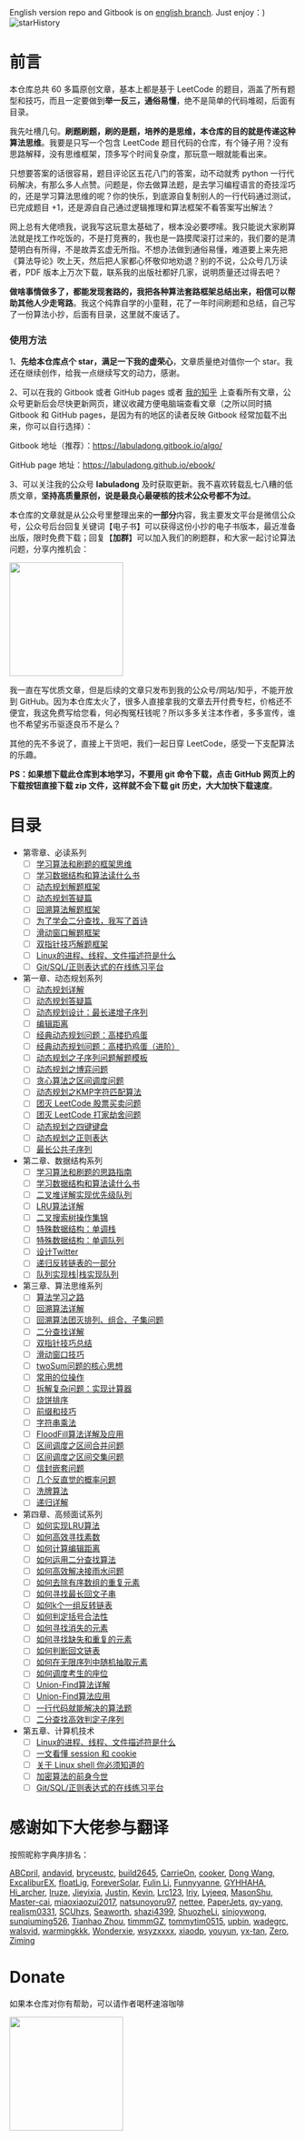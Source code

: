 English version repo and Gitbook is on [english branch](https://github.com/labuladong/fucking-algorithm/tree/english). Just enjoy：)
![starHistory](./starHistory.jpg)
# 前言

本仓库总共 60 多篇原创文章，基本上都是基于 LeetCode 的题目，涵盖了所有题型和技巧，而且一定要做到**举一反三，通俗易懂**，绝不是简单的代码堆砌，后面有目录。

我先吐槽几句。**刷题刷题，刷的是题，培养的是思维，本仓库的目的就是传递这种算法思维**。我要是只写一个包含 LeetCode 题目代码的仓库，有个锤子用？没有思路解释，没有思维框架，顶多写个时间复杂度，那玩意一眼就能看出来。

只想要答案的话很容易，题目评论区五花八门的答案，动不动就秀 python 一行代码解决，有那么多人点赞。问题是，你去做算法题，是去学习编程语言的奇技淫巧的，还是学习算法思维的呢？你的快乐，到底源自复制别人的一行代码通过测试，已完成题目 +1，还是源自自己通过逻辑推理和算法框架不看答案写出解法？

网上总有大佬喷我，说我写这玩意太基础了，根本没必要啰嗦。我只能说大家刷算法就是找工作吃饭的，不是打竞赛的，我也是一路摸爬滚打过来的，我们要的是清楚明白有所得，不是故弄玄虚无所指。不想办法做到通俗易懂，难道要上来先把《算法导论》吹上天，然后把人家都心怀敬仰地劝退？别的不说，公众号几万读者，PDF 版本上万次下载，联系我的出版社都好几家，说明质量还过得去吧？

**做啥事情做多了，都能发现套路的，我把各种算法套路框架总结出来，相信可以帮助其他人少走弯路**。我这个纯靠自学的小童鞋，花了一年时间刷题和总结，自己写了一份算法小抄，后面有目录，这里就不废话了。

### 使用方法

1、**先给本仓库点个 star，满足一下我的虚荣心**，文章质量绝对值你一个 star。我还在继续创作，给我一点继续写文的动力，感谢。

2、可以在我的 Gitbook 或者 GitHub pages 或者 [我的知乎](https://www.zhihu.com/people/fdl-72) 上查看所有文章，公众号更新后会尽快更新网页，建议收藏方便电脑端查看文章（之所以同时搞 Gitbook 和 GitHub pages，是因为有的地区的读者反映 Gitbook 经常加载不出来，你可以自行选择）：

Gitbook 地址（推荐）：https://labuladong.gitbook.io/algo/

GitHub page 地址：https://labuladong.github.io/ebook/

3、可以关注我的公众号 **labuladong** 及时获取更新。我不喜欢转载乱七八糟的低质文章，**坚持高质量原创，说是最良心最硬核的技术公众号都不为过**。

本仓库的文章就是从公众号里整理出来的**一部分**内容，我主要发文平台是微信公众号，公众号后台回复关键词【电子书】可以获得这份小抄的电子书版本，最近准备出版，限时免费下载；回复【**加群**】可以加入我们的刷题群，和大家一起讨论算法问题，分享内推机会：

<img src="./pictures/qrcode.jpg" width = "200" align=center />

我一直在写优质文章，但是后续的文章只发布到我的公众号/网站/知乎，不能开放到 GitHub。因为本仓库太火了，很多人直接拿我的文章去开付费专栏，价格还不便宜，我这免费写给您看，何必掏冤枉钱呢？所以多多关注本作者，多多宣传，谁也不希望劣币驱逐良币不是么？

其他的先不多说了，直接上干货吧，我们一起日穿 LeetCode，感受一下支配算法的乐趣。

**PS：如果想下载此仓库到本地学习，不要用 git 命令下载，点击 GitHub 网页上的下载按钮直接下载 zip 文件，这样就不会下载 git 历史，大大加快下载速度**。

# 目录

* 第零章、必读系列
  - [ ] [学习算法和刷题的框架思维](算法思维系列/学习数据结构和算法的高效方法.md)
  - [ ] [学习数据结构和算法读什么书](算法思维系列/为什么推荐算法4.md)
  - [ ] [动态规划解题框架](动态规划系列/动态规划详解进阶.md)
  - [ ] [动态规划答疑篇](动态规划系列/最优子结构.md)
  - [ ] [回溯算法解题框架](算法思维系列/回溯算法详解修订版.md)
  - [ ] [为了学会二分查找，我写了首诗](算法思维系列/二分查找详解.md)
  - [ ] [滑动窗口解题框架](算法思维系列/滑动窗口技巧.md)
  - [ ] [双指针技巧解题框架](算法思维系列/双指针技巧.md)
  - [ ] [Linux的进程、线程、文件描述符是什么](技术/linux进程.md)
  - [ ] [Git/SQL/正则表达式的在线练习平台](技术/在线练习平台.md)
* 第一章、动态规划系列
  - [ ] [动态规划详解](动态规划系列/动态规划详解进阶.md)
  - [ ] [动态规划答疑篇](动态规划系列/最优子结构.md)
  - [ ] [动态规划设计：最长递增子序列](动态规划系列/动态规划设计：最长递增子序列.md)
  - [ ] [编辑距离](动态规划系列/编辑距离.md)
  - [ ] [经典动态规划问题：高楼扔鸡蛋](动态规划系列/高楼扔鸡蛋问题.md)
  - [ ] [经典动态规划问题：高楼扔鸡蛋（进阶）](动态规划系列/高楼扔鸡蛋进阶.md)
  - [ ] [动态规划之子序列问题解题模板](动态规划系列/子序列问题模板.md)
  - [ ] [动态规划之博弈问题](动态规划系列/动态规划之博弈问题.md)
  - [ ] [贪心算法之区间调度问题](动态规划系列/贪心算法之区间调度问题.md)
  - [ ] [动态规划之KMP字符匹配算法](动态规划系列/动态规划之KMP字符匹配算法.md)
  - [ ] [团灭 LeetCode 股票买卖问题](动态规划系列/团灭股票问题.md)
  - [ ] [团灭 LeetCode 打家劫舍问题](动态规划系列/抢房子.md)
  - [ ] [动态规划之四键键盘](动态规划系列/动态规划之四键键盘.md)
  - [ ] [动态规划之正则表达](动态规划系列/动态规划之正则表达.md)
  - [ ] [最长公共子序列](动态规划系列/最长公共子序列.md)
* 第二章、数据结构系列
  - [ ] [学习算法和刷题的思路指南](算法思维系列/学习数据结构和算法的高效方法.md)
  - [ ] [学习数据结构和算法读什么书](算法思维系列/为什么推荐算法4.md)
  - [ ] [二叉堆详解实现优先级队列](数据结构系列/二叉堆详解实现优先级队列.md)
  - [ ] [LRU算法详解](高频面试系列/LRU算法.md)
  - [ ] [二叉搜索树操作集锦](数据结构系列/二叉搜索树操作集锦.md)
  - [ ] [特殊数据结构：单调栈](数据结构系列/单调栈.md)
  - [ ] [特殊数据结构：单调队列](数据结构系列/单调队列.md)
  - [ ] [设计Twitter](数据结构系列/设计Twitter.md)
  - [ ] [递归反转链表的一部分](数据结构系列/递归反转链表的一部分.md)
  - [ ] [队列实现栈\|栈实现队列](数据结构系列/队列实现栈栈实现队列.md)
* 第三章、算法思维系列
  - [ ] [算法学习之路](算法思维系列/算法学习之路.md)
  - [ ] [回溯算法详解](算法思维系列/回溯算法详解修订版.md)
  - [ ] [回溯算法团灭排列、组合、子集问题](高频面试系列/子集排列组合.md)
  - [ ] [二分查找详解](算法思维系列/二分查找详解.md)
  - [ ] [双指针技巧总结](算法思维系列/双指针技巧.md)
  - [ ] [滑动窗口技巧](算法思维系列/滑动窗口技巧.md)
  - [ ] [twoSum问题的核心思想](算法思维系列/twoSum问题的核心思想.md)
  - [ ] [常用的位操作](算法思维系列/常用的位操作.md)
  - [ ] [拆解复杂问题：实现计算器](数据结构系列/实现计算器.md)
  - [ ] [烧饼排序](算法思维系列/烧饼排序.md)
  - [ ] [前缀和技巧](算法思维系列/前缀和技巧.md)
  - [ ] [字符串乘法](算法思维系列/字符串乘法.md)
  - [ ] [FloodFill算法详解及应用](算法思维系列/FloodFill算法详解及应用.md)
  - [ ] [区间调度之区间合并问题](算法思维系列/区间调度问题之区间合并.md)
  - [ ] [区间调度之区间交集问题](算法思维系列/区间交集问题.md)
  - [ ] [信封嵌套问题](算法思维系列/信封嵌套问题.md)
  - [ ] [几个反直觉的概率问题](算法思维系列/几个反直觉的概率问题.md)
  - [ ] [洗牌算法](算法思维系列/洗牌算法.md)
  - [ ] [递归详解](算法思维系列/递归详解.md)
* 第四章、高频面试系列
  - [ ] [如何实现LRU算法](高频面试系列/LRU算法.md)
  - [ ] [如何高效寻找素数](高频面试系列/打印素数.md)
  - [ ] [如何计算编辑距离](动态规划系列/编辑距离.md)
  - [ ] [如何运用二分查找算法](高频面试系列/koko偷香蕉.md)
  - [ ] [如何高效解决接雨水问题](高频面试系列/接雨水.md)
  - [ ] [如何去除有序数组的重复元素](高频面试系列/如何去除有序数组的重复元素.md)
  - [ ] [如何寻找最长回文子串](高频面试系列/最长回文子串.md)
  - [ ] [如何k个一组反转链表](高频面试系列/k个一组反转链表.md)
  - [ ] [如何判定括号合法性](高频面试系列/合法括号判定.md)
  - [ ] [如何寻找消失的元素](高频面试系列/消失的元素.md)
  - [ ] [如何寻找缺失和重复的元素](高频面试系列/缺失和重复的元素.md)
  - [ ] [如何判断回文链表](高频面试系列/判断回文链表.md)
  - [ ] [如何在无限序列中随机抽取元素](高频面试系列/水塘抽样.md)
  - [ ] [如何调度考生的座位](高频面试系列/座位调度.md)
  - [ ] [Union-Find算法详解](算法思维系列/UnionFind算法详解.md)
  - [ ] [Union-Find算法应用](算法思维系列/UnionFind算法应用.md)
  - [ ] [一行代码就能解决的算法题](高频面试系列/一行代码解决的智力题.md)
  - [ ] [二分查找高效判定子序列](高频面试系列/二分查找判定子序列.md)
* 第五章、计算机技术
  - [ ] [Linux的进程、线程、文件描述符是什么](技术/linux进程.md)
  - [ ] [一文看懂 session 和 cookie](技术/session和cookie.md)
  - [ ] [关于 Linux shell 你必须知道的](技术/linuxshell.md)
  - [ ] [加密算法的前身今世](技术/密码技术.md)
  - [ ] [Git/SQL/正则表达式的在线练习平台](技术/在线练习平台.md)

# 感谢如下大佬参与翻译

按照昵称字典序排名：

[ABCpril](https://github.com/ABCpril), 
[andavid](https://github.com/andavid), 
[bryceustc](https://github.com/bryceustc), 
[build2645](https://github.com/build2645), 
[CarrieOn](https://github.com/CarrieOn), 
[cooker](https://github.com/xiaochuhub), 
[Dong Wang](https://github.com/Coder2Programmer), 
[ExcaliburEX](https://github.com/ExcaliburEX), 
[floatLig](https://github.com/floatLig), 
[ForeverSolar](https://github.com/foreversolar), 
[Fulin Li](https://fulinli.github.io/), 
[Funnyyanne](https://github.com/Funnyyanne), 
[GYHHAHA](https://github.com/GYHHAHA), 
[Hi_archer](https://hiarcher.top/), 
[Iruze](https://github.com/Iruze), 
[Jieyixia](https://github.com/Jieyixia), 
[Justin](https://github.com/Justin-YGG), 
[Kevin](https://github.com/Kevin-free), 
[Lrc123](https://github.com/Lrc123), 
[lriy](https://github.com/lriy), 
[Lyjeeq](https://github.com/Lyjeeq), 
[MasonShu](https://greenwichmt.github.io/), 
[Master-cai](https://github.com/Master-cai), 
[miaoxiaozui2017](https://github.com/miaoxiaozui2017), 
[natsunoyoru97](https://github.com/natsunoyoru97), 
[nettee](https://github.com/nettee), 
[PaperJets](https://github.com/PaperJets), 
[qy-yang](https://github.com/qy-yang), 
[realism0331](https://github.com/realism0331), 
[SCUhzs](https://github.com/HuangZiSheng001), 
[Seaworth](https://github.com/Seaworth), 
[shazi4399](https://github.com/shazi4399), 
[ShuozheLi](https://github.com/ShuoZheLi/), 
[sinjoywong](https://blog.csdn.net/SinjoyWong), 
[sunqiuming526](https://github.com/sunqiuming526), 
[Tianhao Zhou](https://github.com/tianhaoz95), 
[timmmGZ](https://github.com/timmmGZ), 
[tommytim0515](https://github.com/tommytim0515), 
[upbin](https://github.com/upbin), 
[wadegrc](https://github.com/wadegrc), 
[walsvid](https://github.com/walsvid), 
[warmingkkk](https://github.com/warmingkkk), 
[Wonderxie](https://github.com/Wonderxie), 
[wsyzxxxx](https://github.com/wsyzxxxx), 
[xiaodp](https://github.com/xiaodp), 
[youyun](https://github.com/youyun), 
[yx-tan](https://github.com/yx-tan), 
[Zero](https://github.com/Mr2er0), 
[Ziming](https://github.com/ML-ZimingMeng/LeetCode-Python3)

# Donate

如果本仓库对你有帮助，可以请作者喝杯速溶咖啡

<img src="pictures/pay.jpg" width = "200" align=center />
